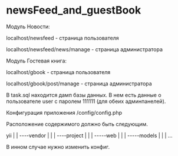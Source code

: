 # newsFeed_and_guestBook

Модуль Новости:

localhost/newsfeed - страница пользователя 

localhost/newsfeed/news/manage - страница администратора

Модуль Гостевая книга:

localhost/gbook - страница пользователя 

localhost/gbook/post/manage - страница администратора

В task.sql находится дамп базы данных. В нем есть данные о пользователе user с паролем 111111 (для обеих админпанелей).

Конфигурация приложения /config/config.php

Расположение содержимого должно быть следующим.

yii
|
|
----vendor
|
|
|
----project
          |
          |
          |
          -----web
          |
          |
          |
          -----models
          |
          |
          |
          ...
          
В инном случае нужно изменить конфиг.



